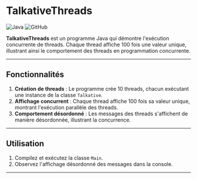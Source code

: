 # TalkativeThreads

![Java](https://img.shields.io/badge/Java-17-blue)
![GitHub](https://img.shields.io/badge/GitHub-Repository-brightgreen)

**TalkativeThreads** est un programme Java qui démontre l'exécution concurrente de threads. Chaque thread affiche 100 fois une valeur unique, illustrant ainsi le comportement des threads en programmation concurrente.

---

## Fonctionnalités

1. **Création de threads** : Le programme crée 10 threads, chacun exécutant une instance de la classe `Talkative`.
2. **Affichage concurrent** : Chaque thread affiche 100 fois sa valeur unique, montrant l'exécution parallèle des threads.
3. **Comportement désordonné** : Les messages des threads s'affichent de manière désordonnée, illustrant la concurrence.

---

## Utilisation

1. Compilez et exécutez la classe `Main`.
2. Observez l'affichage désordonné des messages dans la console.

---

